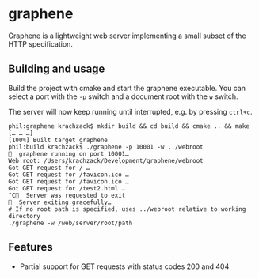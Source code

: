 # graphene
Graphene is a lightweight web server implementing a small subset of the HTTP specification.

## Building and usage
Build the project with cmake and start the graphene executable.
You can select a port with the `-p` switch and a document root with the
`w` switch.

The server will now keep running until interrupted, e.g. by pressing `ctrl+c`.

    phil:graphene krachzack$ mkdir build && cd build && cmake .. && make
    [… … …]
    [100%] Built target graphene
    phil:build krachzack$ ./graphene -p 10001 -w ../webroot
    💎  graphene running on port 10001…
    Web root: /Users/krachzack/Development/graphene/webroot
    Got GET request for / …
    Got GET request for /favicon.ico …
    Got GET request for /favicon.ico …
    Got GET request for /test2.html …
    ^C💎  Server was requested to exit
    💎  Server exiting gracefully…
    # If no root path is specified, uses ../webroot relative to working directory
    ./graphene -w /web/server/root/path

## Features
* Partial support for GET requests with status codes 200 and 404